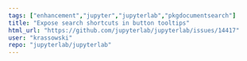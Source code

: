 ```yaml
---
tags: ["enhancement","jupyter","jupyterlab","pkgdocumentsearch"]
title: "Expose search shortcuts in button tooltips"
html_url: "https://github.com/jupyterlab/jupyterlab/issues/14417"
user: "krassowski"
repo: "jupyterlab/jupyterlab"
---
```


